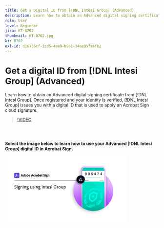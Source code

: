 ```yaml
---
title: Get a Digital ID from [!DNL Intesi Group] (Advanced)
description: Learn how to obtain an Advanced digital signing certificate from [!DNL Intesi Group]
role: User
level: Beginner
jira: KT-8702
thumbnail: KT-8702.jpg
kt: 8702
exl-id: d16736cf-2cd5-4ea9-b961-34ee95faaf82
---
```

# Get a digital ID from [!DNL Intesi Group] (Advanced)

Learn how to obtain an Advanced digital signing certificate from [!DNL Intesi Group]. Once registered and your identity is verified, [!DNL Intesi Group] issues you with a digital ID that is used to apply an Acrobat Sign cloud signature.

>[!VIDEO](https://video.tv.adobe.com/v/337065?quality=12&learn=on&hidetitle=true)

<br>&nbsp;

**Select the image below to learn how to use your Advanced [!DNL Intesi Group] digital ID in Acrobat Sign.**

[![image](assets/IntesiSign_400.png)](intesi-sign.md)
